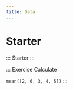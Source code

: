```yaml
---
title: Data
...
```


# Starter

::: Starter
:::

::: Exercise
Calculate

`mean([2, 6, 3, 4, 5])`
:::
